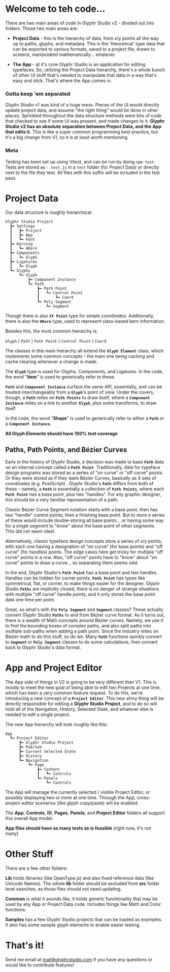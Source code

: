 # Welcome to teh code...

There are two main areas of code in Glyphr Studio v2 -
divided out into folders. Those two main areas are:

- **Project Data** - this is the hierarchy of data, from
  x/y points all the way up to paths, glyphs, and metadata. This
  is the 'theoretical' type data that can be exported to various
  formats, saved to a project file, drawn to screens, manipulated
  mathematically... whatever.

- **The App** - at it's core Glyphr Studio is an application for
  editing typefaces. So, utilizing the Project Data hierarchy,
  there's a whole bunch of other UI stuff that's needed to manipulate
  that data in a way that's easy and slick. That's where the App comes in.

### Gotta keep 'em separated

Glyphr Studio v1 was kind of a huge mess. Pieces of the UI would directly
update project data, and assume "the right thing" would be done in other
places. Sprinkled throughout the data structure methods were bits of code
that checked to see if some UI was present, and made changes to it.
**Glyphr Studio v2 has an absolute separation between Project Data, and
the App that edits it.** This is like a super common programming best
practice, but it's a big change from V1, so it is at least worth mentioning.

### Meta

Testing has been set up using Vitest, and can be run by doing `npm test`.
Tests are stored as `-.test.js` in a `test` folder (for Project Data)
or directly next to the file they test. All files with this suffix
will be included in the test pass.

# Project Data

Our data structure is roughly hierarchical:

    Glyphr Studio Project
      ┣━ Settings
      ┃   ┣━ Project
      ┃   ┣━ App
      ┃   ┗━ Font
      ┣━ Kerning
      ┃   ┗━ HKern
      ┣━ Components
      ┃   ┗━ Glyph
      ┣━ Ligatures
      ┃   ┗━ Glyph
      ┗━ Glyphs
          ┗━ Glyph
              ┣━ Component Instance
              ┗━ Path
                  ┣━ Path Point
                  ┃   ┗━ Control Point
                  ┃       ┗━ Coord
                  ┗━ Poly Segment
                      ┗━ Segment

Though there is also **`XY Point`** type for simple coordinates. Additionally,
there is also the **`HKern`** type, used to represent class-based kern information.

Besides this, the most common hierarchy is:

`Glyph` ⟩ `Path` ⟩ `Path Point` ⟩ `Control Point` ⟩ `Coord`

The classes in this main hierarchy all extend the **`Glyph Element`** class,
which implements some common concepts - the main one being caching
and cache clearing whenever a change is made.

The **`Glyph`** type is used for Glyphs, Components, and Ligatures. In the
code, the word "**Item**" is used to generically refer to these.

**`Path`** and **`Component Instance`** surface the same API, essentially,
and can be treated interchangeably from a **`Glyph`**'s point of view.
Under the covers, though, a **`Path`** relies on **`Path Points`** to draw
itself, where a **`Component Instance`** relies on a link to another
**`Glyph`**, plus some transforms, to draw itself.

In the code, the word "**Shape**" is used to generically refer to either
a **`Path`** or a **`Component Instance`**.

**All Glyph Elements should have 100% test coverage**

## Paths, Path Points, and Bézier Curves

Early in the history of Glyphr Studio, a decision was made to base **`Path`**
data on an internal concept called a **`Path Point`**. Traditionally, data for
typeface design programs was stored as a series of "on curve"
or "off curve" points. Or they were stored as if they were Bézier Curves, basically
as 4 sets of coordinates (e.g. PostScript) . Glyphr Studio's **`Path`** differs
from both of these - namely, a **`Path`** is essentially a collection of
**`Path Points`**, where each **`Path Point`** has a base point, plus two "handles".
For any graphic designer, this should be a very familiar representation of a path.

Classic Bézier Curve Segment notation starts with a base point, then has two "handle"
control points, then a finishing base point. But to store a series of these
would include double-storing all base points... or having some way for a
single segment to "_know_" about the base point of other segments. This
did not seem ideal.

Alternatively, classic typeface design concepts store a series of x/y points,
with each one having a designation of "on curve" (for base points) and
"off curve" (for handles) points. The edge cases here get tricky for
multiple "off curve" points in a row. Also, "off curve" points have to "_know_"
about "on curve" points to draw a curve... so separating them seems odd.

In the end, Glyphr Studio's **`Path Point`** has a base point and two handles.
Handles can be hidden for corner points. **`Path Point`** has types like
symmetrical, flat, or corner, to make things easier for the designer.
Glyphr Studio **`Paths`** are implicitly closed, there is no danger of strange
situations with multiple "off curve" handle points, and it only stores
the base point data one time per point.

Great, so what's with the **`Poly Segment`** and **`Segment`** classes? These
actually convert Glyphr Studio **`Paths`** to and from Bézier curve format.
As it turns out, there is a wealth of Math concepts around Bézier curves.
Namely, we use it to find the bounding boxes of complex paths, and also
split paths into multiple sub-paths when adding a path point. Since the
industry relies on Bézier math to do this stuff, so do we. Many **`Path`**
functions quickly convert to **`Segment`** or **`Poly Segment`** classes to do
some calculations, then convert back to Glyphr Studio's data format.

# App and Project Editor

The App side of things in V2 is going to be very different than V1. This is
mostly to meet the new goal of being able to edit two Projects at one time,
which has been a very common feature request. To do this, we're introducing
a new concept of a **`Project Editor`**. This new shiny thing will be directly
responsible for editing a **Glyphr Studio Project**, and to do so will hold
all of the Navigation, History, Selected State, and whatever else is needed to
edit a single project.

The new App hierarchy will look roughly like this:

    App
      ┗━ Project Editor
          ┣━ Glyphr Studio Project
          ┣━ Pub/Sub
          ┣━ Current Selected State
          ┣━ History
          ┗━ Navigation
              ┗━ Page
                  ┣━ Content
                  ┃   ┗━ Controls
                  ┗━ Panels
                      ┗━ Controls

The App will manage the currently selected / visible Project Editor,
or possibly displaying two or more at one time. Through the App,
cross-project-editor scenarios (like glyph copy/paste) will be enabled.

The **App**, **Controls**, **IO**, **Pages**, **Panels**, and **Project Editor**
folders all support this overall App model.

**App files should have as many tests as is feasible**
(right now, it's not many)

# Other Stuff

There are a few other folders:

**Lib** holds libraries (like OpenType.js)
and also fixed reference data (like Unicode Names). The whole **lib** folder
should be excluded from **src** folder level searches, as those files
should not need updating.

**Common** is what it sounds like, it holds generic functionality that
may be used by any App or Project Data code. Includes things like
Math and Color functions.

**Samples** has a few Glyphr Studio projects that can be loaded as
examples. It also has some sample glyph elements to enable easier testing.

# That's it!

Send me email at mail@glyphrstudio.com if you have any questions or would
like to contribute features!

